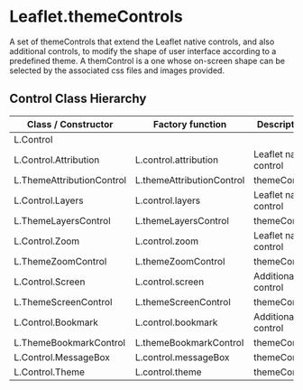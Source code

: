 # Leaflet.themeControls

A set of themeControls that extend the Leaflet native controls, and also additional controls, to modify the shape of user interface according to a predefined theme. A themControl is a one whose on-screen shape can be selected by the associated css files and images provided.

## Control Class Hierarchy

| Class / Constructor                     | Factory function          | Description            |
|-----------------------------------------|---------------------------|------------------------|
| L.Control                               |                           |                        |
|	L.Control.Attribution             | L.control.attribution     | Leaflet native control |
|		L.ThemeAttributionControl | L.themeAttributionControl | themeControl           |
|	L.Control.Layers                  | L.control.layers          | Leaflet native control |
|		L.ThemeLayersControl      | L.themeLayersControl      | themeControl           |
|	L.Control.Zoom                    | L.control.zoom            | Leaflet native control |
|		L.ThemeZoomControl        | L.themeZoomControl        | themeControl           |
|	L.Control.Screen                  | L.control.screen          | Additional control     |
|		L.ThemeScreenControl      | L.themeScreenControl      | themeControl           |
|	L.Control.Bookmark                | L.control.bookmark        | Additional control     |
|		L.ThemeBookmarkControl    | L.themeBookmarkControl    | themeControl           |
|	L.Control.MessageBox              | L.control.messageBox      | themeControl           |
|	L.Control.Theme                   | L.control.theme           | themeControl           |
